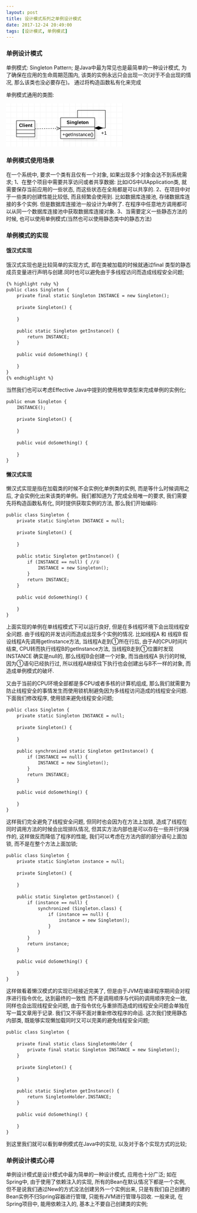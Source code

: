 ```yaml
---
layout: post
title: 设计模式系列之单例设计模式
date: 2017-12-24 20:49:00
tags: [设计模式, 单例模式]
---
```


### 单例设计模式

单例模式: Singleton Pattern; 是Java中最为常见也是最简单的一种设计模式, 为了确保在应用的生命周期范围内, 该类的实例永远只会出现一次(对于不会出现的情况, 那么该类也没必要存在)。 通过将构造函数私有化来完成

单例模式通用的类图:

![单例模式通用类图](/assets/images/2017-12-24-design-pattern-singleton-class-graph.png)

### 单例模式使用场景

在一个系统中, 要求一个类有且仅有一个对象, 如果出现多个对象会达不到系统需求; 
1、在整个项目中需要共享访问或者共享数据: 比如iOS中UIApplication类, 就需要保存当前应用的一些状态, 而这些状态在全局都是可以共享的.
2、在项目中对于一些类的创建性能比较低, 而且频繁会使用到. 比如数据库连接池, 存储数据库连接的多个实例. 但是数据库连接池一般设计为单例了. 在程序中任意地方调用都可以从同一个数据库连接池中获取数据库连接对象.
3、当需要定义一些静态方法的时候, 也可以使用单例模式(当然也可以使用静态类中的静态方法)

### 单例模式的实现

#### 饿汉式实现

饿汉式实现也是比较简单的实现方式, 即在类被加载的时候就通过final 类型的静态成员变量进行声明与创建.同时也可以避免由于多线程访问而造成线程安全问题;

    {% highlight ruby %}
    public class Singleton {
        private final static Singleton INSTANCE = new Singleton();

        private Singleton() {

        }

        public static Singleton getInstance() {
            return INSTANCE;
        }

        public void doSomething() {
            
        }
    }
    {% endhighlight %}

当然我们也可以考虑Effective Java中提到的使用枚举类型来完成单例的实例化;

    public enum Singleton {
        INSTANCE();
        
        private Singleton() {
            
        }
        
        public void doSomething() {
            
        }
    }

#### 懒汉式实现

懒汉式实现是指在加载类的时候不会实例化单例类的实例, 而是等什么时候调用之后, 才会实例化出来该类的单例。我们都知道为了完成全局唯一的要求, 我们需要先将构造函数私有化, 同时提供获取实例的方法, 那么我们开始编码:

    public class Singleton {
        private static Singleton INSTANCE = null;

        private Singleton() {

        }

        public static Singleton getInstance() {
            if (INSTANCE == null) { //①
                INSTANCE = new Singleton();
            }
            return INSTANCE;
        }

        public void doSomething() {

        }
    }

上面实现的单例在单线程模式下可以运行良好, 但是在多线程环境下会出现线程安全问题. 由于线程的并发访问而造成出现多个实例的情况. 比如线程A 和 线程B 假设线程A先调用getInstance方法, 当线程A走到①所在行后, 由于A的CPU时间片结束, CPU转而执行线程B的getInstance方法, 当线程B走到①位置时发现 INSTANCE 确实是null的, 那么线程B会创建一个对象, 而当由线程A 执行的时候, 因为①语句已经执行过, 所以线程A继续往下执行也会创建出与B不一样的对象, 而造成单例模式的破坏. 

又由于当前的CPU环境全部都是多CPU或者多核的计算机组成, 那么我们就需要为防止线程安全的事情发生而使用锁机制避免因为多线程访问造成的线程安全问题. 下面我们修改程序, 使用锁来避免线程安全问题;

    public class Singleton {
        private static Singleton INSTANCE = null;

        private Singleton() {

        }

        public synchronized static Singleton getInstance() {
            if (INSTANCE == null) {
                INSTANCE = new Singleton();
            }
            return INSTANCE;
        }

        public void doSomething() {

        }
    }

这样我们完全避免了线程安全问题, 但同时也会因为在方法上加锁, 造成了线程在同时调用方法的时候会出现排队情况, 但其实方法内部也是可以存在一些并行的操作的, 这样做反而降低了程序的性能, 我们可以考虑在方法内部的部分语句上面加锁, 而不是在整个方法上面加锁;

    public class Singleton {
        private static Singleton instance = null;

        private Singleton() {

        }

        public static Singleton getInstance() {
            if (instance == null) {
                synchronized (Singleton.class) {
                    if (instance == null) {
                        instance = new Singleton();
                    }
                }
            }
            return instance;
        }

        public void doSomething() {

        }
    }

这样做看着懒汉模式的实现已经接近完美了, 但是由于JVM在编译程序期间会对程序进行指令优化, 达到最终的一致性 而不是调用顺序与代码的调用顺序完全一致, 同样也会出现线程安全问题, 由于指令优化与重排而造成的线程安全问题会单独在写一篇文章用于记录. 我们又不得不面对重新修改程序的命运. 这次我们使用静态内部类, 既能够实现懒加载同时又可以完美的避免线程安全问题;

    public class Singleton {

        private final static class SingletonHolder {
            private final static Singleton INSTANCE = new Singleton();
        }

        private Singleton() {

        }

        public static Singleton getInstance() {
            return SingletonHolder.INSTANCE;
        }

        public void doSomething() {

        }
    }

到这里我们就可以看到单例模式在Java中的实现, 以及对于各个实现方式的比较;


### 单例设计模式心得

单例设计模式是设计模式中最为简单的一种设计模式, 应用也十分广泛; 如在Spring中, 由于使用了依赖注入的实现, 所有的Bean在默认情况下都是一个实例, 但不是说我们通过New的方式没法创建另外一个实例出来, 只是有我们自己创建的Bean实例不归Spring容器进行管理, 只能有JVM进行管理与回收. 一般来说, 在Spring项目中, 能用依赖注入的, 基本上不要自己创建类的实例;

